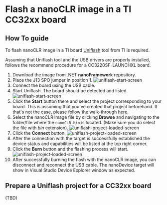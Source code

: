 # Flash a nanoCLR image in a TI CC32xx board

## How To guide

To flash nanoCLR image in a TI board [Uniflash](http://www.ti.com/tool/uniflash) tool from TI is required.

Assuming that Uniflash tool and the USB drivers are properly installed, follows the recommend procedure for a CC3220SF-LAUNCHXL board.

1. Download the image from .NET **nanoFramework** repository.
1. Place the J13 SPO jumper in position 1.
![uniflash-start-screen](../../images/ti/cc3220sf-launchxl-sop-program-clr.jpg)
1. Connect the board using the USB cable.
1. Start Uniflash. The board should be detected and listed.
![uniflash-start-screen](../../images/ti/ti-uniflash-start-screen.png)
1. Click the **Start** button there and select the project corresponding to your board. This is assuming that you've created that project beforehand. If that's not the case, please follow the walk-through [here](#prepare-a-uniflash-project-for-a-cc32xx-board).
1. Select the nanoCLR image file by clicking **Browse** and navigating to the folder/file where the `nanoCLR.bin` is located. (Make sure you do select the file with _bin_ extension).
![uniflash-project-loaded-screen](../../images/ti/ti-uniflash-browse-image.png)
1. Click the **Connect** button.
![uniflash-project-loaded-screen](../../images/ti/ti-uniflash-project-screen.png)
1. After the connection with the target is successfully established the device status and capabilities will be listed at the top right corner.
1. Click the **Burn** button and the flashing process will start.
![uniflash-project-loaded-screen](../../images/ti/ti-uniflash-dev-caps-and-burn.png)
1. After successfully burning the flash with the nanoCLR image, you can disconnect and reconnect the USB cable. The nanoDevice target will show in Visual Studio Device Explorer window as expected.

## Prepare a Uniflash project for a CC32xx board

(TBD)

